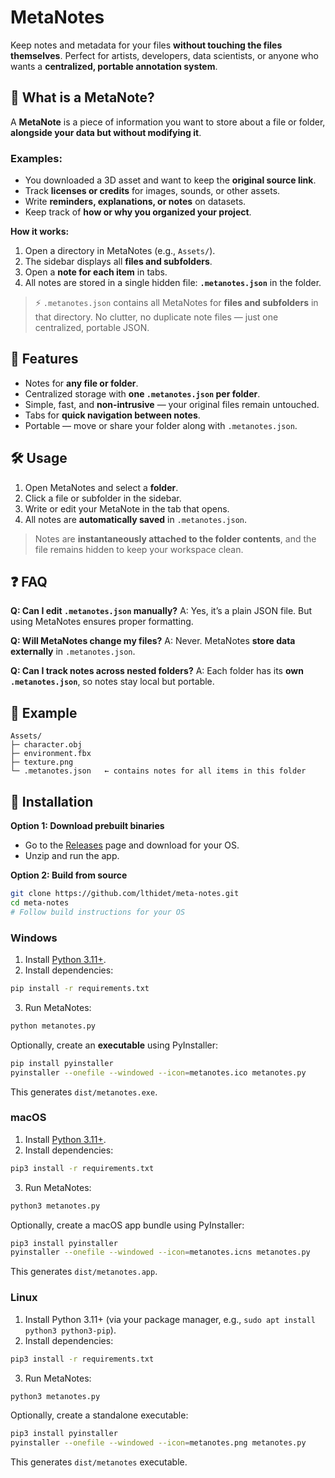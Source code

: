 # MetaNotes

Keep notes and metadata for your files **without touching the files themselves**. Perfect for artists, developers, data scientists, or anyone who wants a **centralized, portable annotation system**.

## 🧐 What is a MetaNote?

A **MetaNote** is a piece of information you want to store about a file or folder, **alongside your data but without modifying it**.

### Examples:

* You downloaded a 3D asset and want to keep the **original source link**.
* Track **licenses or credits** for images, sounds, or other assets.
* Write **reminders, explanations, or notes** on datasets.
* Keep track of **how or why you organized your project**.

**How it works:**

1. Open a directory in MetaNotes (e.g., `Assets/`).
2. The sidebar displays all **files and subfolders**.
3. Open a **note for each item** in tabs.
4. All notes are stored in a single hidden file: **`.metanotes.json`** in the folder.

> ⚡ `.metanotes.json` contains all MetaNotes for **files and subfolders** in that directory. No clutter, no duplicate note files — just one centralized, portable JSON.


## 🚀 Features

* Notes for **any file or folder**.
* Centralized storage with **one `.metanotes.json` per folder**.
* Simple, fast, and **non-intrusive** — your original files remain untouched.
* Tabs for **quick navigation between notes**.
* Portable — move or share your folder along with `.metanotes.json`.

## 🛠 Usage

1. Open MetaNotes and select a **folder**.
2. Click a file or subfolder in the sidebar.
3. Write or edit your MetaNote in the tab that opens.
4. All notes are **automatically saved** in `.metanotes.json`.

> Notes are **instantaneously attached to the folder contents**, and the file remains hidden to keep your workspace clean.


## ❓ FAQ

**Q: Can I edit `.metanotes.json` manually?**
A: Yes, it’s a plain JSON file. But using MetaNotes ensures proper formatting.

**Q: Will MetaNotes change my files?**
A: Never. MetaNotes **store data externally** in `.metanotes.json`.

**Q: Can I track notes across nested folders?**
A: Each folder has its **own `.metanotes.json`**, so notes stay local but portable.


## 📂 Example

```
Assets/
├─ character.obj
├─ environment.fbx
├─ texture.png
└─ .metanotes.json   ← contains notes for all items in this folder
```


## 💾 Installation

**Option 1: Download prebuilt binaries**

* Go to the [Releases](https://github.com/lthidet/meta-notes/releases/) page and download for your OS.
* Unzip and run the app.

**Option 2: Build from source**

```bash
git clone https://github.com/lthidet/meta-notes.git
cd meta-notes
# Follow build instructions for your OS
```

### Windows

1. Install [Python 3.11+](https://www.python.org/downloads/windows/).
2. Install dependencies:

```bash
pip install -r requirements.txt
```

3. Run MetaNotes:

```bash
python metanotes.py
```

Optionally, create an **executable** using PyInstaller:

```bash
pip install pyinstaller
pyinstaller --onefile --windowed --icon=metanotes.ico metanotes.py
```

This generates `dist/metanotes.exe`.

### macOS

1. Install [Python 3.11+](https://www.python.org/downloads/macos/).
2. Install dependencies:

```bash
pip3 install -r requirements.txt
```

3. Run MetaNotes:

```bash
python3 metanotes.py
```

Optionally, create a macOS app bundle using PyInstaller:

```bash
pip3 install pyinstaller
pyinstaller --onefile --windowed --icon=metanotes.icns metanotes.py
```

This generates `dist/metanotes.app`.

### Linux

1. Install Python 3.11+ (via your package manager, e.g., `sudo apt install python3 python3-pip`).
2. Install dependencies:

```bash
pip3 install -r requirements.txt
```

3. Run MetaNotes:

```bash
python3 metanotes.py
```

Optionally, create a standalone executable:

```bash
pip3 install pyinstaller
pyinstaller --onefile --windowed --icon=metanotes.png metanotes.py
```

This generates `dist/metanotes` executable.